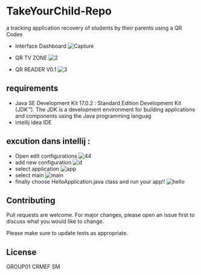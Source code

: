 # TakeYourChild-Repo
a tracking application recovery of students by their parents using a QR Codes


- Interface Dashboard
![Capture](https://user-images.githubusercontent.com/44775252/158084927-b64ea8b2-f317-42f2-8014-9f296346f24d.PNG)

- QR TV ZONE
![2](https://user-images.githubusercontent.com/44775252/158085332-e915062f-57c1-42c9-8a0d-405ae19d1604.PNG)

- QR READER V0.1
![3](https://user-images.githubusercontent.com/44775252/158085296-bf1be7e5-742c-4980-96af-612dcffb82ca.PNG)
## requirements

- Java SE Development Kit 17.0.2 : Standard Edition Development Kit (JDK™). The JDK is a development environment for building applications and components using the Java programming languag
- intellij idea IDE

## excution dans intellij :
- Open edit configurations ![44](https://user-images.githubusercontent.com/44775252/158087179-9ad612a6-bfaf-4fb8-813f-73b3eaa67e9e.PNG)
- add new configuration ![d](https://user-images.githubusercontent.com/44775252/158087331-53b7a79f-7eef-443f-a8b0-4c1c5e9be62d.PNG)
- select application ![app](https://user-images.githubusercontent.com/44775252/158087425-c2298427-8144-4a12-a2ab-824b0a1892b0.PNG)
- select main ![main](https://user-images.githubusercontent.com/44775252/158087445-178e1ca9-3e16-42cc-87a6-f69626df105a.PNG)
- finally choose HelloApplication.java class and run your app!! ![hello](https://user-images.githubusercontent.com/44775252/158087457-b6b2c65c-f0dc-46c0-acd3-74cf7099f497.PNG)


## Contributing
Pull requests are welcome. For major changes, please open an issue first to discuss what you would like to change.

Please make sure to update tests as appropriate.

## License
GROUP01 CRMEF SM 
